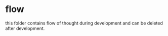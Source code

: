# flow

this folder contains flow of thought during development and can be deleted after development.